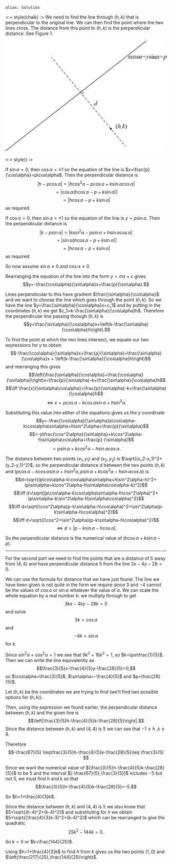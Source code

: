 ````
alias: Solution
````
<:= style(chalk) :>
We need to find the line through $(h,k)$ that is perpendicular to the original line. We can then find the point where the two lines cross. The distance from this point to $(h,k)$ is the perpendicular distance. See Figure 1.

![Figure 1](Q15solutionfigure1.png)

<:= style() :>

If $\sin\alpha=0$, then $\cos\alpha=\pm1$ so the equation of the line is $x=\frac{p}{\cos\alpha}=p\cos\alpha$. Then the perpendicular distance is $$|h-p\cos\alpha|=|h\cos^2\alpha-p\cos\alpha +k\sin\alpha\cos\alpha|$$ $$=|\cos\alpha(h\cos\alpha-p +k\sin\alpha)|$$ $$=|h\cos\alpha-p +k\sin\alpha|$$ as required.

If $\cos\alpha = 0$, then $\sin\alpha = \pm 1$ so the equation of the line is $y = p \sin \alpha$.  Then the perpendicular distance is
$$|k - p \sin \alpha| = |k\sin^2 \alpha - p \sin \alpha + h \sin \alpha \cos \alpha|$$
$$= |\sin\alpha (h \cos\alpha - p + k \sin\alpha)|$$
$$= |h \cos\alpha - p + k \sin\alpha|$$
as required.

So now assume $\sin\alpha\not=0$ and $\cos\alpha \not = 0$.

Rearranging the equation of the line into the form $y=mx+c$ gives $$y=-\frac{\cos\alpha}{\sin\alpha}x+\frac{p}{\sin\alpha}.$$

Lines perpendicular to this have gradient $\frac{\sin\alpha}{\cos\alpha}$ and we want to choose the line which goes through the point $(h,k)$. So we have the line $y=\frac{\sin\alpha}{\cos\alpha}x+c_1$ and by putting in the coordinates $(h,k)$ we get $c_1=k-\frac{\sin\alpha}{\cos\alpha}h$. Therefore the perpendicular line passing through $(h,k)$ is $$y=\frac{\sin\alpha}{\cos\alpha}x+\left(k-\frac{\sin\alpha}{\cos\alpha}h\right).$$

To find the point at which the two lines intersect, we equate our two expressions for $y$ to obtain $$-\frac{\cos\alpha}{\sin\alpha}x+\frac{p}{\sin\alpha}=\frac{\sin\alpha}{\cos\alpha}x + \left(k-\frac{\sin\alpha}{\cos\alpha}h\right)$$
and rearranging this gives 
$$\left(\frac{\sin\alpha}{\cos\alpha}+\frac{\cos\alpha}{\sin\alpha}\right)x=\frac{p}{\sin\alpha}-k+\frac{\sin\alpha}{\cos\alpha}h$$ 
$$\iff \frac{x}{\sin\alpha\cos\alpha}=\frac{p}{\sin\alpha}-k+\frac{\sin\alpha}{\cos\alpha}h$$
$$\iff x=p\cos\alpha-k\cos\alpha\sin\alpha+h\sin^2\alpha.$$

Substituting this value into either of the equations gives us the $y$ coordinate $$y=-\frac{\cos\alpha}{\sin\alpha}p\cos\alpha-k\cos\alpha\sin\alpha+h\sin^2\alpha+\frac{p}{\sin\alpha}$$ $$=-p\frac{\cos^2\alpha}{\sin\alpha}+k\cos^2\alpha-h\sin\alpha\cos\alpha+\frac{p}
{\sin\alpha}$$ $$=p\sin\alpha+k\cos^2\alpha-h\sin\alpha\cos\alpha.$$

The distance between two points $(x_1,y_1)$ and $(x_2,y_2)$ is $\sqrt{(x_2-x_1)^2+(y_2-y_1)^2}$, so the perpendicular distance $d$ between the two points $(h,k)$ and $(p \cos \alpha - k \cos \alpha \sin \alpha + h \sin^2 \alpha, p \sin \alpha + k \cos^2 \alpha - h \sin \alpha \cos \alpha)$ is $$d=\sqrt{(p\cos\alpha-k\cos\alpha\sin\alpha+h\sin^2\alpha-h)^2+(p\sin\alpha+k\cos^2\alpha-h\sin\alpha\cos\alpha-k)^2}$$
$$\iff d=\sqrt{(p\cos\alpha-k\cos\alpha\sin\alpha-h\cos^2\alpha)^2+(p\sin\alpha-k\sin^2\alpha-h\sin\alpha\cos\alpha)^2}$$
$$\iff d=\sqrt{\cos^2\alpha(p-k\sin\alpha-h\cos\alpha)^2+\sin^2\alpha(p-k\sin\alpha-h\cos\alpha)^2}$$ 
$$\iff d=\sqrt{(\cos^2+\sin^2\alpha)(p-k\sin\alpha-h\cos\alpha)^2}$$
$$\iff d=|p-k\sin\alpha-h\cos\alpha|.$$

So the perpendicular distance is the numerical value of $(h\cos\alpha+k\sin\alpha-p)$.

* * *

For the second part we need to find the points that are a distance of $5$ away from $(4,4)$ and have perpendicular distance $5$ from the line $3x-4y-28=0$.

We can use the formula for distance that we have just found. The line we have been given is not quite in the form we require since $3$ and $-4$ cannot be the values of $\cos\alpha$ or $\sin\alpha$ whatever the value of $\alpha$. We can scale the whole equation by a real number $k$: we multiply through to get $$3kx-4ky-28k = 0$$ and solve $$3k=\cos\alpha$$ and $$-4k=\sin\alpha$$ for $k$.

Since $\sin^2\alpha+\cos^2\alpha=1$ we see that $9k^2+16k^2=1$, so $k=\pm\frac{1}{5}$. Then we can write the line equivalently as $$\frac{3}{5}x-\frac{4}{5}y-\frac{28}{5}=0,$$ so $\cos\alpha=\frac{3}{5}$, $\sin\alpha=-\frac{4}{5}$ and $p=\frac{28}{5}$.

Let $(h,k)$ be the coordinates we are trying to find (we'll find two possible options for $(h,k)$).

Then, using the expression we found earlier, the perpendicular distance between $(h,k)$ and the given line is $$\left|\frac{3}{5}h-\frac{4}{5}k-\frac{28}{5}\right|.$$
Since the distance between $(h,k)$ and $(4,4)$ is $5$ we can see that $-1\leq h$ ,$k\leq9$.

Therefore $$-\frac{67}{5} \leq\frac{3}{5}h-\frac{4}{5}k-\frac{28}{5}\leq \frac{3}{5} $$

Since we want the numerical value of $(\frac{3}{5}h-\frac{4}{5}k-\frac{28}{5})$ to be $5$ and the interval $[-\frac{67}{5},\frac{3}{5}]$ includes $-5$ but not $5$, we must find $h$ and $k$ so that $$\frac{3}{5}h-\frac{4}{5}k-\frac{28}{5}=-5.$$

So $h=1+\frac{4}{3}k$.

Since the distance between $(h,k)$ and $(4,4)$ is $5$ we also know that $5=\sqrt{(h-4)^2+(k-4)^2}$ and substituting for $h$ we obtain $5=\sqrt{(\frac{4}{3}k-3)^2+(k-4)^2}$ which can be rearranged to give the quadratic $$25k^2-144k=0.$$

So $k=0$ or $k=\frac{144}{25}$.

Using $h=1+\frac{4}{3}k$ to find $h$ from $k$ gives us the two points $(1,0)$ and $\left(\frac{217}{25},\frac{144}{25}\right)$.
